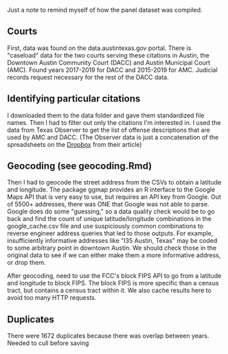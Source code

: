 Just a note to remind myself of how the panel dataset was compiled.

## Courts

First, data was found on the data.austintexas.gov portal. There is "caseload" data for the two courts serving these citations in Austin, the Downtown Austin Community Court (DACC) and Austin Municipal Court (AMC). Found years 2017-2019 for DACC and 2015-2019 for AMC. Judicial records request necessary for the rest of the DACC data.

## Identifying particular citations

I downloaded them to the data folder and gave them standardized file names. Then I had to filter out only the citations I'm interested in. I used the data from Texas Observer to get the list of offense descriptions that are used by AMC and DACC. (The Observer data is just a concatenation of the spreadsheets on the [Dropbox](https://www.dropbox.com/sh/nrmu408a98ogs6e/AABj1VCQCgTKivZHXrK7CkHSa?dl=0&preview=Austin.zip) from their article)

## Geocoding (see geocoding.Rmd)

Then I had to geocode the street address from the CSVs to obtain a latitude and longitude. The package ggmap provides an R interface to the Google Maps API that is very easy to use, but requires an API key from Google. Out of 5500+ addresses, there was ONE that Google was not able to parse. Google does do some "guessing," so a data quality check would be to go back and find the count of unique latitude/longitude combinations in the google_cache.csv file and use suspiciously common combinations to reverse engineer address queries that led to those outputs. For example, insufficiently informative addresses like "I35 Austin, Texas" may be coded to some arbitrary point in downtown Austin. We should check those in the original data to see if we can either make them a more informative address, or drop them.

After geocoding, need to use the FCC's block FIPS API to go from a latitude and longitude to block FIPS. The block FIPS is more specific than a census tract, but contains a census tract within it. We also cache results here to avoid too many HTTP requests.

## Duplicates

There were 1672 duplicates because there was overlap between years. Needed to cull before saving